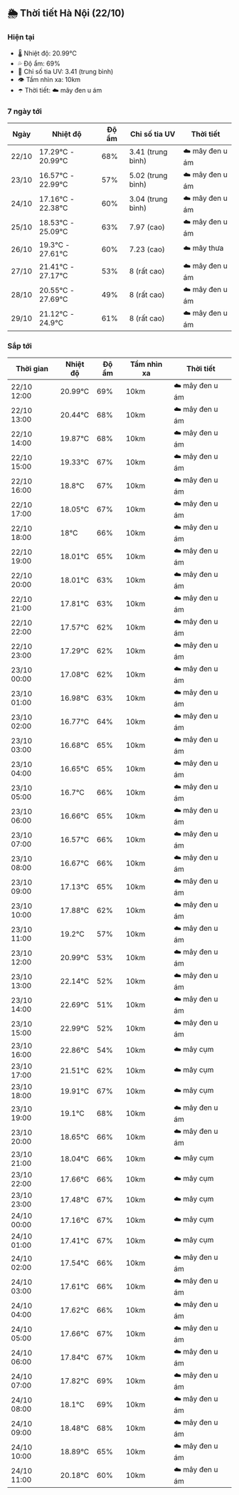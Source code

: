 ## 🌦️ Thời tiết Hà Nội (22/10)

### Hiện tại

- 🌡️ Nhiệt độ: 20.99℃
- 💦 Độ ẩm: 69%
- 🌟 Chỉ số tia UV: 3.41 (trung bình)
- 👁️ Tầm nhìn xa: 10km
- ☂️ Thời tiết: ☁️ mây đen u ám

### 7 ngày tới

| Ngày | Nhiệt độ | Độ ẩm | Chỉ số tia UV | Thời tiết |
| --- | --- | --- | --- | --- |
| 22/10 | 17.29℃ - 20.99℃ | 68% | 3.41 (trung bình) | ☁️ mây đen u ám |
| 23/10 | 16.57℃ - 22.99℃ | 57% | 5.02 (trung bình) | ☁️ mây đen u ám |
| 24/10 | 17.16℃ - 22.38℃ | 60% | 3.04 (trung bình) | ☁️ mây đen u ám |
| 25/10 | 18.53℃ - 25.09℃ | 63% | 7.97 (cao) | ☁️ mây đen u ám |
| 26/10 | 19.3℃ - 27.61℃ | 60% | 7.23 (cao) | ☁️ mây thưa |
| 27/10 | 21.41℃ - 27.17℃ | 53% | 8 (rất cao) | ☁️ mây đen u ám |
| 28/10 | 20.55℃ - 27.69℃ | 49% | 8 (rất cao) | ☁️ mây đen u ám |
| 29/10 | 21.12℃ - 24.9℃ | 61% | 8 (rất cao) | ☁️ mây đen u ám |

### Sắp tới

| Thời gian | Nhiệt độ | Độ ẩm | Tầm nhìn xa | Thời tiết |
| --- | --- | --- | --- | --- |
| 22/10 12:00 | 20.99℃ | 69% | 10km | ☁️ mây đen u ám |
| 22/10 13:00 | 20.44℃ | 68% | 10km | ☁️ mây đen u ám |
| 22/10 14:00 | 19.87℃ | 68% | 10km | ☁️ mây đen u ám |
| 22/10 15:00 | 19.33℃ | 67% | 10km | ☁️ mây đen u ám |
| 22/10 16:00 | 18.8℃ | 67% | 10km | ☁️ mây đen u ám |
| 22/10 17:00 | 18.05℃ | 67% | 10km | ☁️ mây đen u ám |
| 22/10 18:00 | 18℃ | 66% | 10km | ☁️ mây đen u ám |
| 22/10 19:00 | 18.01℃ | 65% | 10km | ☁️ mây đen u ám |
| 22/10 20:00 | 18.01℃ | 63% | 10km | ☁️ mây đen u ám |
| 22/10 21:00 | 17.81℃ | 63% | 10km | ☁️ mây đen u ám |
| 22/10 22:00 | 17.57℃ | 62% | 10km | ☁️ mây đen u ám |
| 22/10 23:00 | 17.29℃ | 62% | 10km | ☁️ mây đen u ám |
| 23/10 00:00 | 17.08℃ | 62% | 10km | ☁️ mây đen u ám |
| 23/10 01:00 | 16.98℃ | 63% | 10km | ☁️ mây đen u ám |
| 23/10 02:00 | 16.77℃ | 64% | 10km | ☁️ mây đen u ám |
| 23/10 03:00 | 16.68℃ | 65% | 10km | ☁️ mây đen u ám |
| 23/10 04:00 | 16.65℃ | 65% | 10km | ☁️ mây đen u ám |
| 23/10 05:00 | 16.7℃ | 66% | 10km | ☁️ mây đen u ám |
| 23/10 06:00 | 16.66℃ | 65% | 10km | ☁️ mây đen u ám |
| 23/10 07:00 | 16.57℃ | 66% | 10km | ☁️ mây đen u ám |
| 23/10 08:00 | 16.67℃ | 66% | 10km | ☁️ mây đen u ám |
| 23/10 09:00 | 17.13℃ | 65% | 10km | ☁️ mây đen u ám |
| 23/10 10:00 | 17.88℃ | 62% | 10km | ☁️ mây đen u ám |
| 23/10 11:00 | 19.2℃ | 57% | 10km | ☁️ mây đen u ám |
| 23/10 12:00 | 20.99℃ | 53% | 10km | ☁️ mây đen u ám |
| 23/10 13:00 | 22.14℃ | 52% | 10km | ☁️ mây đen u ám |
| 23/10 14:00 | 22.69℃ | 51% | 10km | ☁️ mây đen u ám |
| 23/10 15:00 | 22.99℃ | 52% | 10km | ☁️ mây đen u ám |
| 23/10 16:00 | 22.86℃ | 54% | 10km | ☁️ mây cụm |
| 23/10 17:00 | 21.51℃ | 62% | 10km | ☁️ mây cụm |
| 23/10 18:00 | 19.91℃ | 67% | 10km | ☁️ mây cụm |
| 23/10 19:00 | 19.1℃ | 68% | 10km | ☁️ mây đen u ám |
| 23/10 20:00 | 18.65℃ | 66% | 10km | ☁️ mây đen u ám |
| 23/10 21:00 | 18.04℃ | 66% | 10km | ☁️ mây cụm |
| 23/10 22:00 | 17.66℃ | 66% | 10km | ☁️ mây cụm |
| 23/10 23:00 | 17.48℃ | 67% | 10km | ☁️ mây cụm |
| 24/10 00:00 | 17.16℃ | 67% | 10km | ☁️ mây cụm |
| 24/10 01:00 | 17.41℃ | 67% | 10km | ☁️ mây cụm |
| 24/10 02:00 | 17.54℃ | 66% | 10km | ☁️ mây đen u ám |
| 24/10 03:00 | 17.61℃ | 66% | 10km | ☁️ mây đen u ám |
| 24/10 04:00 | 17.62℃ | 66% | 10km | ☁️ mây đen u ám |
| 24/10 05:00 | 17.66℃ | 67% | 10km | ☁️ mây đen u ám |
| 24/10 06:00 | 17.84℃ | 67% | 10km | ☁️ mây đen u ám |
| 24/10 07:00 | 17.82℃ | 69% | 10km | ☁️ mây đen u ám |
| 24/10 08:00 | 18.1℃ | 69% | 10km | ☁️ mây đen u ám |
| 24/10 09:00 | 18.48℃ | 68% | 10km | ☁️ mây đen u ám |
| 24/10 10:00 | 18.89℃ | 65% | 10km | ☁️ mây đen u ám |
| 24/10 11:00 | 20.18℃ | 60% | 10km | ☁️ mây đen u ám |
